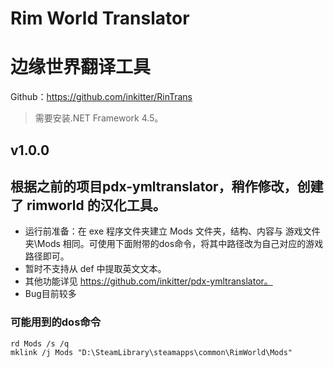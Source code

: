 # Rim World Translator
# 边缘世界翻译工具
Github：https://github.com/inkitter/RinTrans
> 需要安装.NET Framework 4.5。

## v1.0.0

## 根据之前的项目pdx-ymltranslator，稍作修改，创建了 rimworld 的汉化工具。
* 运行前准备：在 exe 程序文件夹建立 Mods 文件夹，结构、内容与 游戏文件夹\Mods 相同。可使用下面附带的dos命令，将其中路径改为自己对应的游戏路径即可。
* 暂时不支持从 def 中提取英文文本。
* 其他功能详见 https://github.com/inkitter/pdx-ymltranslator。
* Bug目前较多

### 可能用到的dos命令
```
rd Mods /s /q
mklink /j Mods "D:\SteamLibrary\steamapps\common\RimWorld\Mods"

```
